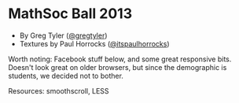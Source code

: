 # MathSoc Ball 2013 #

* By Greg Tyler ([@gregtyler](http://twitter.com/gregtyler))
* Textures by Paul Horrocks ([@itspaulhorrocks](http://twitter.com/itspaulhorrocks))

Worth noting: Facebook stuff below, and some great responsive bits. Doesn't look great on older browsers, but since the demographic is students, we decided not to bother.

Resources: smoothscroll, LESS